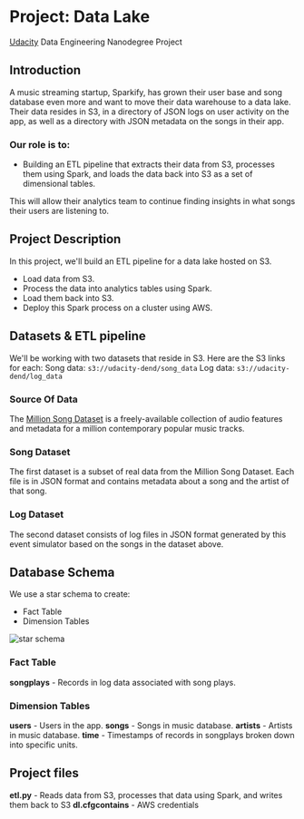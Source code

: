 # Project: Data Lake
[Udacity](https://www.udacity.com/) Data Engineering Nanodegree Project

## Introduction
A music streaming startup, Sparkify, has grown their user base and song database even more and want to move their data warehouse to a data lake. Their data resides in S3, in a directory of JSON logs on user activity on the app, as well as a directory with JSON metadata on the songs in their app.

### Our role is to:
- Building an ETL pipeline that extracts their data from S3, processes them using Spark, and loads the data back into S3 as a set of dimensional tables. 

This will allow their analytics team to continue finding insights in what songs their users are listening to.

## Project Description
In this project, we'll build an ETL pipeline for a data lake hosted on S3. 
- Load data from S3.
- Process the data into analytics tables using Spark.
- Load them back into S3. 
- Deploy this Spark process on a cluster using AWS.

## Datasets & ETL pipeline
We'll be working with two datasets that reside in S3. Here are the S3 links for each:
Song data: `s3://udacity-dend/song_data`
Log data: `s3://udacity-dend/log_data`

### Source Of Data
The [Million Song Dataset](http://millionsongdataset.com/) is a freely-available collection of audio features and metadata for a million contemporary popular music tracks. 

### Song Dataset
The first dataset is a subset of real data from the Million Song Dataset. Each file is in JSON format and contains metadata about a song and the artist of that song. 

### Log Dataset
The second dataset consists of log files in JSON format generated by this event simulator based on the songs in the dataset above.

## Database Schema
We use a star schema to create:

- Fact Table 
- Dimension Tables

![star schema](https://user-images.githubusercontent.com/42184553/83107280-a2971300-a0c6-11ea-8070-13f854605280.png)

### Fact Table
**songplays** - Records in log data associated with song plays.

### Dimension Tables
**users** - Users in the app.
**songs** - Songs in music database.
**artists** - Artists in music database.
**time** - Timestamps of records in songplays broken down into specific units.


## Project files

**etl.py** - Reads data from S3, processes that data using Spark, and writes them back to S3
**dl.cfgcontains** - AWS credentials
